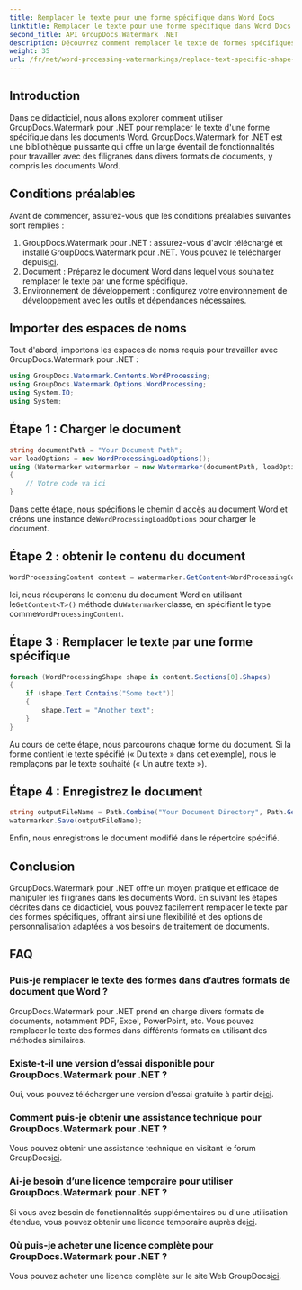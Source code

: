 ```yaml
---
title: Remplacer le texte pour une forme spécifique dans Word Docs
linktitle: Remplacer le texte pour une forme spécifique dans Word Docs
second_title: API GroupDocs.Watermark .NET
description: Découvrez comment remplacer le texte de formes spécifiques dans des documents Word à l'aide de GroupDocs.Watermark pour .NET. Suivez notre tutoriel étape par étape.
weight: 35
url: /fr/net/word-processing-watermarkings/replace-text-specific-shape-word-docs/
---
```

## Introduction
Dans ce didacticiel, nous allons explorer comment utiliser GroupDocs.Watermark pour .NET pour remplacer le texte d'une forme spécifique dans les documents Word. GroupDocs.Watermark for .NET est une bibliothèque puissante qui offre un large éventail de fonctionnalités pour travailler avec des filigranes dans divers formats de documents, y compris les documents Word.
## Conditions préalables
Avant de commencer, assurez-vous que les conditions préalables suivantes sont remplies :
1.  GroupDocs.Watermark pour .NET : assurez-vous d'avoir téléchargé et installé GroupDocs.Watermark pour .NET. Vous pouvez le télécharger depuis[ici](https://releases.groupdocs.com/Watermark/net/).
2. Document : Préparez le document Word dans lequel vous souhaitez remplacer le texte par une forme spécifique.
3. Environnement de développement : configurez votre environnement de développement avec les outils et dépendances nécessaires.

## Importer des espaces de noms
Tout d'abord, importons les espaces de noms requis pour travailler avec GroupDocs.Watermark pour .NET :
```csharp
using GroupDocs.Watermark.Contents.WordProcessing;
using GroupDocs.Watermark.Options.WordProcessing;
using System.IO;
using System;
```
## Étape 1 : Charger le document
```csharp
string documentPath = "Your Document Path";
var loadOptions = new WordProcessingLoadOptions();
using (Watermarker watermarker = new Watermarker(documentPath, loadOptions))
{
    // Votre code va ici
}
```
 Dans cette étape, nous spécifions le chemin d'accès au document Word et créons une instance de`WordProcessingLoadOptions` pour charger le document.
## Étape 2 : obtenir le contenu du document
```csharp
WordProcessingContent content = watermarker.GetContent<WordProcessingContent>();
```
 Ici, nous récupérons le contenu du document Word en utilisant le`GetContent<T>()` méthode du`Watermarker`classe, en spécifiant le type comme`WordProcessingContent`.
## Étape 3 : Remplacer le texte par une forme spécifique
```csharp
foreach (WordProcessingShape shape in content.Sections[0].Shapes)
{
    if (shape.Text.Contains("Some text"))
    {
        shape.Text = "Another text";
    }
}
```
Au cours de cette étape, nous parcourons chaque forme du document. Si la forme contient le texte spécifié (« Du texte » dans cet exemple), nous le remplaçons par le texte souhaité (« Un autre texte »).
## Étape 4 : Enregistrez le document
```csharp
string outputFileName = Path.Combine("Your Document Directory", Path.GetFileName(documentPath));
watermarker.Save(outputFileName);
```
Enfin, nous enregistrons le document modifié dans le répertoire spécifié.

## Conclusion
GroupDocs.Watermark pour .NET offre un moyen pratique et efficace de manipuler les filigranes dans les documents Word. En suivant les étapes décrites dans ce didacticiel, vous pouvez facilement remplacer le texte par des formes spécifiques, offrant ainsi une flexibilité et des options de personnalisation adaptées à vos besoins de traitement de documents.
## FAQ
### Puis-je remplacer le texte des formes dans d’autres formats de document que Word ?
GroupDocs.Watermark pour .NET prend en charge divers formats de documents, notamment PDF, Excel, PowerPoint, etc. Vous pouvez remplacer le texte des formes dans différents formats en utilisant des méthodes similaires.
### Existe-t-il une version d’essai disponible pour GroupDocs.Watermark pour .NET ?
 Oui, vous pouvez télécharger une version d'essai gratuite à partir de[ici](https://releases.groupdocs.com/).
### Comment puis-je obtenir une assistance technique pour GroupDocs.Watermark pour .NET ?
Vous pouvez obtenir une assistance technique en visitant le forum GroupDocs[ici](https://forum.groupdocs.com/c/watermark/19).
### Ai-je besoin d’une licence temporaire pour utiliser GroupDocs.Watermark pour .NET ?
 Si vous avez besoin de fonctionnalités supplémentaires ou d'une utilisation étendue, vous pouvez obtenir une licence temporaire auprès de[ici](https://purchase.groupdocs.com/temporary-license/).
### Où puis-je acheter une licence complète pour GroupDocs.Watermark pour .NET ?
 Vous pouvez acheter une licence complète sur le site Web GroupDocs[ici](https://purchase.groupdocs.com/buy).